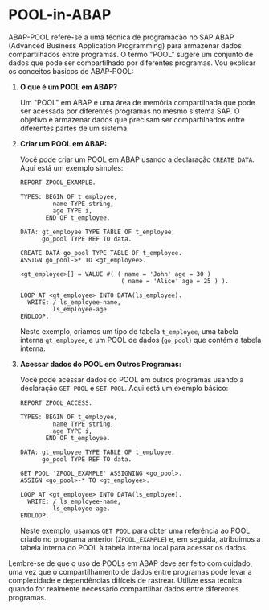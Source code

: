 # POOL-in-ABAP
ABAP-POOL refere-se a uma técnica de programação no SAP ABAP (Advanced Business Application Programming) para armazenar dados compartilhados entre programas. O termo "POOL" sugere um conjunto de dados que pode ser compartilhado por diferentes programas. Vou explicar os conceitos básicos de ABAP-POOL:

1. **O que é um POOL em ABAP?**
   
   Um "POOL" em ABAP é uma área de memória compartilhada que pode ser acessada por diferentes programas no mesmo sistema SAP. O objetivo é armazenar dados que precisam ser compartilhados entre diferentes partes de um sistema.

2. **Criar um POOL em ABAP:**

   Você pode criar um POOL em ABAP usando a declaração `CREATE DATA`. Aqui está um exemplo simples:

   ```abap
   REPORT ZPOOL_EXAMPLE.

   TYPES: BEGIN OF t_employee,
            name TYPE string,
            age TYPE i,
          END OF t_employee.

   DATA: gt_employee TYPE TABLE OF t_employee,
         go_pool TYPE REF TO data.

   CREATE DATA go_pool TYPE TABLE OF t_employee.
   ASSIGN go_pool->* TO <gt_employee>.

   <gt_employee>[] = VALUE #( ( name = 'John' age = 30 )
                               ( name = 'Alice' age = 25 ) ).

   LOOP AT <gt_employee> INTO DATA(ls_employee).
     WRITE: / ls_employee-name,
            ls_employee-age.
   ENDLOOP.
   ```

   Neste exemplo, criamos um tipo de tabela `t_employee`, uma tabela interna `gt_employee`, e um POOL de dados (`go_pool`) que contém a tabela interna.

3. **Acessar dados do POOL em Outros Programas:**

   Você pode acessar dados do POOL em outros programas usando a declaração `GET POOL` e `SET POOL`. Aqui está um exemplo básico:

   ```abap
   REPORT ZPOOL_ACCESS.

   TYPES: BEGIN OF t_employee,
            name TYPE string,
            age TYPE i,
          END OF t_employee.

   DATA: gt_employee TYPE TABLE OF t_employee,
         go_pool TYPE REF TO data.

   GET POOL 'ZPOOL_EXAMPLE' ASSIGNING <go_pool>.
   ASSIGN <go_pool>-* TO <gt_employee>.

   LOOP AT <gt_employee> INTO DATA(ls_employee).
     WRITE: / ls_employee-name,
            ls_employee-age.
   ENDLOOP.
   ```

   Neste exemplo, usamos `GET POOL` para obter uma referência ao POOL criado no programa anterior (`ZPOOL_EXAMPLE`) e, em seguida, atribuímos a tabela interna do POOL à tabela interna local para acessar os dados.

Lembre-se de que o uso de POOLs em ABAP deve ser feito com cuidado, uma vez que o compartilhamento de dados entre programas pode levar a complexidade e dependências difíceis de rastrear. Utilize essa técnica quando for realmente necessário compartilhar dados entre diferentes programas.
